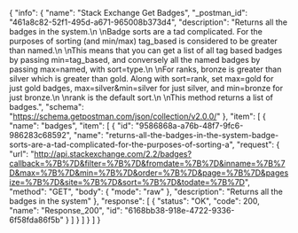 {
  "info": {
    "name": "Stack Exchange Get Badges",
    "_postman_id": "461a8c82-52f1-495d-a671-965008b373d4",
    "description": "Returns all the badges in the system.\n \nBadge sorts are a tad complicated. For the purposes of sorting (and min/max) tag_based is considered to be greater than named.\n \nThis means that you can get a list of all tag based badges by passing min=tag_based, and conversely all the named badges by passing max=named, with sort=type.\n \nFor ranks, bronze is greater than silver which is greater than gold. Along with sort=rank, set max=gold for just gold badges, max=silver&min=silver for just silver, and min=bronze for just bronze.\n \nrank is the default sort.\n \nThis method returns a list of badges.",
    "schema": "https://schema.getpostman.com/json/collection/v2.0.0/"
  },
  "item": [
    {
      "name": "badges",
      "item": [
        {
          "id": "9586868a-a76b-48f7-9fc6-986283c68592",
          "name": "returns-all-the-badges-in-the-system-badge-sorts-are-a-tad-complicated-for-the-purposes-of-sorting-a",
          "request": {
            "url": "http://api.stackexchange.com/2.2/badges?callback=%7B%7D&filter=%7B%7D&fromdate=%7B%7D&inname=%7B%7D&max=%7B%7D&min=%7B%7D&order=%7B%7D&page=%7B%7D&pagesize=%7B%7D&site=%7B%7D&sort=%7B%7D&todate=%7B%7D",
            "method": "GET",
            "body": {
              "mode": "raw"
            },
            "description": "Returns all the badges in the system"
          },
          "response": [
            {
              "status": "OK",
              "code": 200,
              "name": "Response_200",
              "id": "6168bb38-918e-4722-9336-6f58fda86f5b"
            }
          ]
        }
      ]
    }
  ]
}